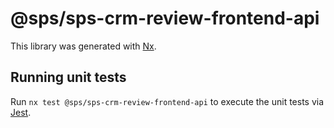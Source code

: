 # @sps/sps-crm-review-frontend-api

This library was generated with [Nx](https://nx.dev).

## Running unit tests

Run `nx test @sps/sps-crm-review-frontend-api` to execute the unit tests via [Jest](https://jestjs.io).
